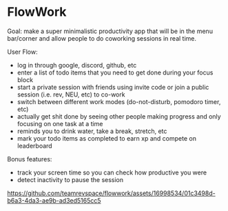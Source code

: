 # FlowWork

Goal: make a super minimalistic productivity app that will be in the menu bar/corner and allow people to do coworking sessions in real time.

User Flow:
- log in through google, discord, github, etc
- enter a list of todo items that you need to get done during your focus block
- start a private session with friends using invite code or join a public session (i.e. rev, NEU, etc) to co-work
- switch between different work modes (do-not-disturb, pomodoro timer, etc)
- actually get shit done by seeing other people making progress and only focusing on one task at a time
- reminds you to drink water, take a break, stretch, etc
- mark your todo items as completed to earn xp and compete on leaderboard

Bonus features:
- track your screen time so you can check how productive you were
- detect inactivity to pause the session

https://github.com/teamrevspace/flowwork/assets/16998534/01c3498d-b6a3-4da3-ae9b-ad3ed5165cc5



